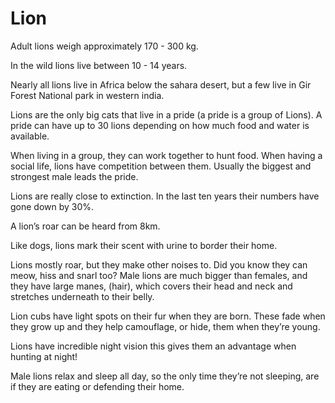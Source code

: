 # Lion

Adult lions weigh approximately 170 - 300 kg.

In the wild lions live between 10 - 14 years.

Nearly all lions live in Africa below the sahara desert, but a few live in Gir Forest National park in western india.
 
Lions are the only big cats that live in a pride (a pride is a group of Lions). A pride can have up to 30 lions depending on how much food and water is available.

When living in a group, they can work together to hunt food. When having a social life, lions have competition between them. Usually the biggest and strongest male leads the pride.

Lions are really close to extinction. In the last ten years their numbers have gone down by 30%. 

A lion’s roar can be heard from 8km.

Like dogs, lions mark their scent with urine to border their home.

Lions mostly roar, but they make other noises to. Did you know they can meow, hiss and snarl too? Male lions are much bigger than females, and they have large manes, (hair), which covers their head and neck and stretches underneath to their belly.

Lion cubs have light spots on their fur when they are born. These fade when they grow up and they help camouflage, or hide, them when they’re young.

Lions have incredible night vision this gives them an advantage when hunting at night!

Male lions relax and sleep all day, so the only time they’re not sleeping, are if they are eating or defending their home.  
